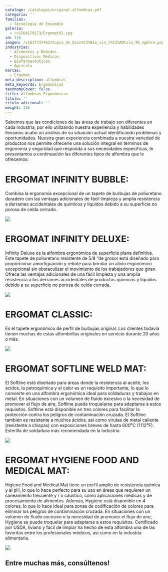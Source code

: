 ```yaml
---
catalogo: /catalogos/original-alfombras.pdf
categoria: ''
familias:
  - Tecnología de Ensamble
galeria:
  - /v1564179173/Ergomat01.jpg
id: 116
imagen: /v1617737463/Copia_de_Dise%C3%B1o_sin_t%C3%ADtulo_49_ngbhre.png
industrias:
  - Alimentos y Bebidas
  - Dispositivos Médicos
  - Biofarmacéuticos
  - Agrícola
marcas:
  - Ergomat
meta_description: alfombras
meta_keywords: Ergonomicas
taxonomyCover: false
title: Alfombras Ergonómicas
titulo: ''
titulo_adicional: ''
weight: 116
---
```

Sabemos que las condiciones de las áreas de trabajo son diferentes en cada industria, por ello utilizando nuestra experiencia y habilidades llevamos acabo un análisis de su situación actual identificando problemas y oportunidades. Nuestra gran experiencia combinada a nuestra variedad de productos nos permite ofrecerle una solución integral en términos de ergonomía y seguridad que responda a sus necesidades especificas, le presentamos a continuación las diferentes tipos de alfombra que le ofrecemos:

# **ERGOMAT INFINITY BUBBLE:**

Combina la ergonomía excepcional de un tapete de burbujas de poliuretano duradero con las ventajas adicionales de fácil limpieza y amplia resistencia a derrames accidentales de químicos y líquidos debido a su superficie no porosa de celda cerrada.

![](https://res.cloudinary.com/novatec/v1596832081/Matting_Infinity_Bubble_f2lqfe.jpg)

# **ERGOMAT INFINITY DELUXE:**

Infinity Deluxe es la alfombra ergonómica de superficie plana definitiva. Este tapete de poliuretano resistente de 5/8 ”de grosor está diseñado para proporcionar amortiguación y rebote para brindar un alivio ergonómico excepcional sin obstaculizar el movimiento de los trabajadores que giran. Ofrece las ventajas adicionales de una fácil limpieza y una amplia resistencia a los derrames accidentales de productos químicos y líquidos debido a su superficie no porosa de celda cerrada.

![](https://res.cloudinary.com/novatec/v1596832273/Matting_Deluxe_ulsy0t.jpg)

# **ERGOMAT CLASSIC:**

Es el tapete ergonómico de perfil de burbujas original. Los clientes todavía tienen muchas de estas alfombrillas originales en servicio durante 20 años o más.

![](https://res.cloudinary.com/novatec/v1596832416/Matting_AB_Classic_x2qia5.jpg)

# **ERGOMAT SOFTLINE WELD MAT:**

El Softline está diseñado para áreas donde la resistencia al aceite, los ácidos, la petroquímica y el calor es un requisito importante, lo que lo convierte en una alfombra ergonómica ideal para soldaduras y trabajos en metal. En situaciones con un volumen de fluido excesivo o la necesidad de promover el flujo de aire, Softline puede troquelarse para adaptarse a estos requisitos. Softline está disponible en tres colores para facilitar la protección contra los peligros de contaminación cruzada. El Softline también es resistente a muchos ácidos, así como virutas de metal caliente (resistente a chispas) con exposiciones breves de hasta 600⁰C (1112⁰F). Esterilla de soldadura más recomendada en la industria.

![](https://res.cloudinary.com/novatec/v1596832506/Matting_Softline_wkd8fu.jpg)

# **ERGOMAT HYGIENE FOOD AND MEDICAL MAT:**

Higiene Food and Medical Mat tiene un perfil amplio de resistencia química y al pH, lo que lo hace perfecto para su uso en áreas que requieren un saneamiento frecuente y / o cáustico, como aplicaciones médicas y de procesamiento de alimentos. Además, Hygiene está disponible en 4 colores, lo que lo hace ideal para zonas de codificación de colores para eliminar los peligros de contaminación cruzada. En situaciones con un volumen de fluido excesivo o la necesidad de promover el flujo de aire, Hygiene se puede troquelar para adaptarse a estos requisitos. Certificado por USDA, liviano y fácil de limpiar ha hecho de esta alfombra una de las favoritas entre los profesionales médicos, así como en la industria alimentaria.

![](https://res.cloudinary.com/novatec/v1596832583/Matting_Nitril_Hygiene_zljyyb.jpg)

## **Entre muchas más, consúltenos!**